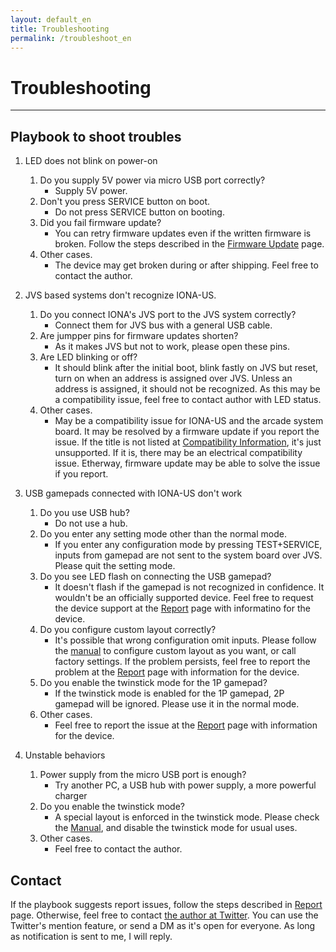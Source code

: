 ```yaml
---
layout: default_en
title: Troubleshooting
permalink: /troubleshoot_en
---
```

# Troubleshooting
---
## Playbook to shoot troubles
1. LED does not blink on power-on
   1. Do you supply 5V power via micro USB port correctly?
      - Supply 5V power.
   2. Don't you press SERVICE button on boot.
      - Do not press SERVICE button on booting.
   3. Did you fail firmware update?
      - You can retry firmware updates even if the written firmware is broken.
      Follow the steps described in the [Firmware Update](firmware_en) page.
   4. Other cases.
      - The device may get broken during or after shipping.
      Feel free to contact the author.

2. JVS based systems don't recognize IONA-US.
   1. Do you connect IONA's JVS port to the JVS system correctly?
      - Connect them for JVS bus with a general USB cable.
   2. Are jumpper pins for firmware updates shorten?
      - As it makes JVS but not to work, please open these pins.
   3. Are LED blinking or off?
      - It should blink after the initial boot, blink fastly on JVS but reset, turn on when an address is assigned over JVS. Unless an address is assigned, it should not be recognized.
      As this may be a compatibility issue, feel free to contact author with LED status.
   4. Other cases.
      - May be a compatibility issue for IONA-US and the arcade system board.
      It may be resolved by a firmware update if you report the issue.
      If the title is not listed at 
      [Compatibility Information](https://github.com/toyoshim/iona/wiki/Compatibility-Information),
      it's just unsupported. If it is, there may be an electrical compatibility issue.
      Etherway, firmware update may be able to solve the issue if you report.

3. USB gamepads connected with IONA-US don't work
   1. Do you use USB hub?
      - Do not use a hub.
   2. Do you enter any setting mode other than the normal mode.
      - If you enter any configuration mode by pressing TEST+SERVICE,
      inputs from gamepad are not sent to the system board over JVS.
      Please quit the setting mode.
   3. Do you see LED flash on connecting the USB gamepad?
      - It doesn't flash if the gamepad is not recognized in confidence.
      It wouldn't be an officially supported device.
      Feel free to request the device support at the [Report](report_en) page with informatino for the device.
   4. Do you configure custom layout correctly?
      - It's possible that wrong configuration omit inputs.
      Please follow the [manual](en) to configure custom layout as you want, or call factory settings.
      If the problem persists, feel free to report the problem at the [Report](report_en) page with information for the device.
   5. Do you enable the twinstick mode for the 1P gamepad?
      - If the twinstick mode is enabled for the 1P gamepad, 2P gamepad will be ignored.
      Please use it in the normal mode.
   6. Other cases.
      - Feel free to report the issue at the [Report](report_en) page with information for the device.

4. Unstable behaviors
   1. Power supply from the micro USB port is enough?
      - Try another PC, a USB hub with power supply, a more powerful charger
   2. Do you enable the twinstick mode?
      - A special layout is enforced in the twinstick mode.
      Please check the [Manual](en), and disable the twinstick mode for usual uses.
   3. Other cases.
      - Feel free to contact the author.

## Contact
If the playbook suggests report issues, follow the steps described in [Report](report_en) page.
Otherwise, feel free to contact [the author at Twitter](https://twitter.com/toyoshim).
You can use the Twitter's mention feature, or send a DM as it's open for everyone.
As long as notification is sent to me, I will reply.